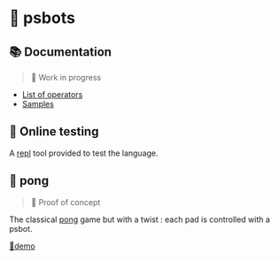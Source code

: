 # 🤖 psbots

## 📚 Documentation

> 🚧 Work in progress

* [List of operators](OPERATORS.md)
* [Samples](SAMPLES.md)

## 🧪 Online testing

A [repl](repl/index.html) tool provided to test the language.

## 🏓 pong

> 🚧 Proof of concept

The classical [pong](https://en.wikipedia.org/wiki/Pong) game but with a twist : each pad is controlled with a psbot.

[🔗demo](repl/pong.html)
